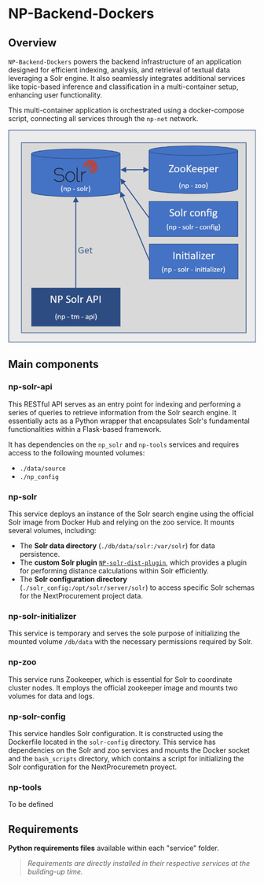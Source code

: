 # NP-Backend-Dockers

## Overview

``NP-Backend-Dockers`` powers the backend infrastructure of an application designed for efficient indexing, analysis, and retrieval of textual data leveraging a Solr engine. It also seamlessly integrates additional services like topic-based inference and classification in a multi-container setup, enhancing user functionality.

This multi-container application is orchestrated using a docker-compose script, connecting all services through the `np-net` network.


![Python Dockers](https://github.com/nextprocurement/NP-Backend-Dockers/blob/main/static/Images/np_1.png)

## Main components

### np-solr-api

This RESTful API serves as an entry point for indexing and performing a series of queries to retrieve information from the Solr search engine. It essentially acts as a Python wrapper that encapsulates Solr's fundamental functionalities within a Flask-based framework.

It has dependencies on the ``np_solr`` and ``np-tools`` services and requires access to the following mounted volumes:

- ``./data/source``
- ``./np_config``

### np-solr

This service deploys an instance of the Solr search engine using the official Solr image from Docker Hub and relying on the zoo service. It mounts several volumes, including:

- The **Solr data directory** (`./db/data/solr:/var/solr`) for data persistence.
- The **custom Solr plugin** [`NP-solr-dist-plugin`](https://github.com/nextprocurement/NP-solr-dist-plugin), which provides a plugin for performing distance calculations within Solr efficiently.
- The **Solr configuration directory** (`./solr_config:/opt/solr/server/solr`) to access specific Solr schemas for the NextProcurement project data.

### np-solr-initializer

This service is temporary and serves the sole purpose of initializing the mounted volume ``/db/data`` with the necessary permissions required by Solr.

### np-zoo

This service runs Zookeeper, which is essential for Solr to coordinate cluster nodes. It employs the official zookeeper image and mounts two volumes for data and logs.

### np-solr-config

This service handles Solr configuration. It is constructed using the Dockerfile located in the ``solr-config`` directory. This service has dependencies on the Solr and zoo services and mounts the Docker socket and the ``bash_scripts`` directory, which contains a script for initializing the Solr configuration for the NextProcuremetn proyect.

### np-tools

To be defined

## Requirements

**Python requirements files** available within each "service" folder.

> *Requirements are directly installed in their respective services at the building-up time.*
